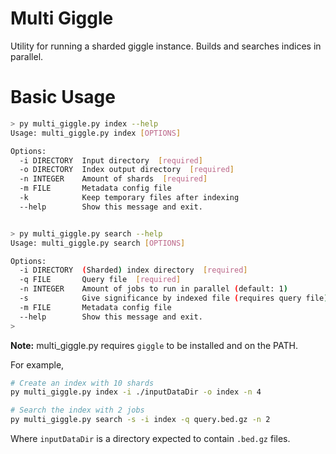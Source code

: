 # Multi Giggle

Utility for running a sharded giggle instance.
Builds and searches indices in parallel.

# Basic Usage

```bash
> py multi_giggle.py index --help
Usage: multi_giggle.py index [OPTIONS]

Options:
  -i DIRECTORY  Input directory  [required]
  -o DIRECTORY  Index output directory  [required]
  -n INTEGER    Amount of shards  [required]
  -m FILE       Metadata config file
  -k            Keep temporary files after indexing
  --help        Show this message and exit.


> py multi_giggle.py search --help
Usage: multi_giggle.py search [OPTIONS]

Options:
  -i DIRECTORY  (Sharded) index directory  [required]
  -q FILE       Query file  [required]
  -n INTEGER    Amount of jobs to run in parallel (default: 1)
  -s            Give significance by indexed file (requires query file).
  -m FILE       Metadata config file
  --help        Show this message and exit.
>
```

**Note:** multi_giggle.py requires `giggle` to be installed and on the PATH.

For example,
```bash
# Create an index with 10 shards
py multi_giggle.py index -i ./inputDataDir -o index -n 4

# Search the index with 2 jobs
py multi_giggle.py search -s -i index -q query.bed.gz -n 2
```

Where `inputDataDir` is a directory expected to contain `.bed.gz` files.